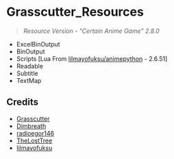 # Grasscutter_Resources
> <em>Resource Version - "Certain Anime Game" 2.8.0</em>

- ExcelBinOutput
- BinOutput
- Scripts [Lua From [lilmayofuksu/animepython](https://github.com/lilmayofuksu/animepython) - 2.6.51]
- Readable
- Subtitle
- TextMap




## Credits 

 - [Grasscutter](https://github.com/Grasscutters/Grasscutter) <br/>
 - [Dimbreath](https://github.com/Dimbreath) <br/>
 - [radioegor146](https://github.com/radioegor146) <br/>
 - [TheLostTree](https://github.com/TheLostTree) <br/>
 - [lilmayofuksu](https://github.com/lilmayofuksu/animepython)
